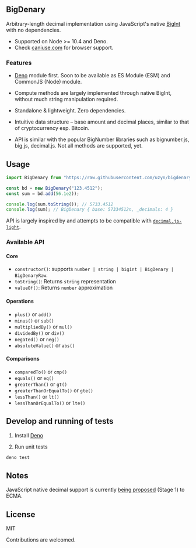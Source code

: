 BigDenary
----
Arbitrary-length decimal implementation using JavaScript's native [BigInt](https://developer.mozilla.org/en-US/docs/Web/JavaScript/Reference/Global_Objects/BigInt) with no dependencies.

- Supported on Node >= 10.4 and Deno.
- Check [caniuse.com](https://caniuse.com/#search=bigint) for browser support.

### Features

- [Deno](https://deno.land) module first. Soon to be available as ES Module (ESM) and CommonJS (Node) module.

- Compute methods are largely implemented through native BigInt, without much string manipulation required.

- Standalone & lightweight. Zero dependencies.

- Intuitive data structure – base amount and decimal places, similar to that of cryptocurrency esp. Bitcoin.

- API is similar with the popular BigNumber libraries such as bignumber.js, big.js, decimal.js. Not all methods are supported, yet.

## Usage

```ts
import BigDenary from "https://raw.githubusercontent.com/uzyn/bigdenary/master/mod.ts";

const bd = new BigDenary("123.4512");
const sum = bd.add(56.1e2));

console.log(sum.toString()); // 5733.4512
console.log(sum); // BigDenary { base: 57334512n, _decimals: 4 }
```

API is largely inspired by and attempts to be compatible with [`decimal.js-light`](https://github.com/MikeMcl/decimal.js-light).

### Available API

#### Core
- `constructor()`: supports `number | string | bigint | BigDenary | BigDenaryRaw`.
- `toString()`: Returns `string` representation
- `valueOf()`: Returns `number` approximation

#### Operations
- `plus()` or `add()`
- `minus()` or `sub()`
- `multipliedBy()` or `mul()`
- `dividedBy()` or `div()`
- `negated()` or `neg()`
- `absoluteValue()` or `abs()`

#### Comparisons
- `comparedTo()` or `cmp()`
- `equals()` or `eq()`
- `greaterThan()` or `gt()`
- `greaterThanOrEqualTo()` or `gte()`
- `lessThan()` or `lt()`
- `lessThanOrEqualTo()` or `lte()`

## Develop and running of tests

1. Install [Deno](http://deno.land)

2. Run unit tests

  ```bash
  deno test
  ```

## Notes

JavaScript native decimal support is currently [being proposed](https://github.com/tc39/proposal-decimal) (Stage 1) to ECMA.

## License

MIT

Contributions are welcomed. 

